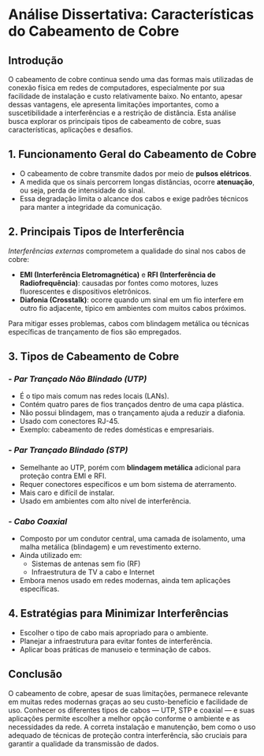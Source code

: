 # Análise Dissertativa: Características do Cabeamento de Cobre

## Introdução

O cabeamento de cobre continua sendo uma das formas mais utilizadas de conexão física em redes de computadores, especialmente por sua facilidade de instalação e custo relativamente baixo. No entanto, apesar dessas vantagens, ele apresenta limitações importantes, como a suscetibilidade a interferências e a restrição de distância. Esta análise busca explorar os principais tipos de cabeamento de cobre, suas características, aplicações e desafios.

## 1. Funcionamento Geral do Cabeamento de Cobre

- O cabeamento de cobre transmite dados por meio de **pulsos elétricos**.
- A medida que os sinais percorrem longas distâncias, ocorre **atenuação**, ou seja, perda de intensidade do sinal.
- Essa degradação limita o alcance dos cabos e exige padrões técnicos para manter a integridade da comunicação.

## 2. Principais Tipos de Interferência

*Interferências externas* comprometem a qualidade do sinal nos cabos de cobre:

- **EMI (Interferência Eletromagnética)** e **RFI (Interferência de Radiofrequência)**: causadas por fontes como motores, luzes fluorescentes e dispositivos eletrônicos.
- **Diafonia (Crosstalk)**: ocorre quando um sinal em um fio interfere em outro fio adjacente, típico em ambientes com muitos cabos próximos.

Para mitigar esses problemas, cabos com blindagem metálica ou técnicas específicas de trançamento de fios são empregados.

## 3. Tipos de Cabeamento de Cobre

### - *Par Trançado Não Blindado (UTP)*

- É o tipo mais comum nas redes locais (LANs).
- Contém quatro pares de fios trançados dentro de uma capa plástica.
- Não possui blindagem, mas o trançamento ajuda a reduzir a diafonia.
- Usado com conectores RJ-45.
- Exemplo: cabeamento de redes domésticas e empresariais.

### - *Par Trançado Blindado (STP)*

- Semelhante ao UTP, porém com **blindagem metálica** adicional para proteção contra EMI e RFI.
- Requer conectores específicos e um bom sistema de aterramento.
- Mais caro e difícil de instalar.
- Usado em ambientes com alto nível de interferência.

### - *Cabo Coaxial*

- Composto por um condutor central, uma camada de isolamento, uma malha metálica (blindagem) e um revestimento externo.
- Ainda utilizado em:
  - Sistemas de antenas sem fio (RF)
  - Infraestrutura de TV a cabo e Internet
- Embora menos usado em redes modernas, ainda tem aplicações específicas.

## 4. Estratégias para Minimizar Interferências

- Escolher o tipo de cabo mais apropriado para o ambiente.
- Planejar a infraestrutura para evitar fontes de interferência.
- Aplicar boas práticas de manuseio e terminação de cabos.

## Conclusão

O cabeamento de cobre, apesar de suas limitações, permanece relevante em muitas redes modernas graças ao seu custo-benefício e facilidade de uso. Conhecer os diferentes tipos de cabos — UTP, STP e coaxial — e suas aplicações permite escolher a melhor opção conforme o ambiente e as necessidades da rede. A correta instalação e manutenção, bem como o uso adequado de técnicas de proteção contra interferência, são cruciais para garantir a qualidade da transmissão de dados.
